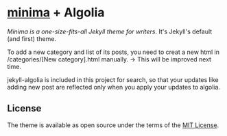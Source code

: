 # [minima](https://github.com/jekyll/minima) + Algolia

*Minima is a one-size-fits-all Jekyll theme for writers*. It's Jekyll's default (and first) theme.  

To add a new category and list of its posts, you need to creat a new html in /categories/[New category].html manually. -> This will be improved next time.

jekyll-algolia is included in this project for search, so that your updates like adding new post are reflected only when you apply your updates to algolia.

## License

The theme is available as open source under the terms of the [MIT License](http://opensource.org/licenses/MIT).

